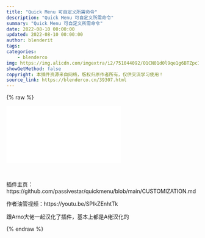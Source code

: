 ```yaml
---
title: "Quick Menu 可自定义所需命令"
description: "Quick Menu 可自定义所需命令"
summary: "Quick Menu 可自定义所需命令"
date: 2022-08-10 00:00:00
updated: 2022-08-10 00:00:00
author: blenderit
tags: 
categories:
    - blenderco
img: https://img.alicdn.com/imgextra/i2/751044092/O1CN01d0l9qe1g6BTZpcIAt_!!751044092.png
showGetMethod: false
copyright: 本插件资源来自网络，版权归原作者所有，仅供交流学习使用！
source_link: https://blenderco.cn/39307.html
---
```


{% raw %}
<p><iframe src="//player.bilibili.com/player.html?aid=298888163&amp;bvid=BV1CF411j7jS&amp;cid=717115747&amp;page=1" frameborder="no" scrolling="no" allowfullscreen="allowfullscreen"> </iframe></p><p> </p><p><span class="desc-info-text">插件主页：https://github.com/passivestar/quickmenu/blob/main/CUSTOMIZATION.md </span></p><p><span class="desc-info-text">作者油管视频：</span><span class="desc-info-text">https://youtu.be/SPIkZEnhtTk</span></p><p><span class="desc-info-text">跟Arno大佬一起汉化了插件，基本上都是A佬汉化的</span></p>
<div style="display: none">blenderco</div>
{% endraw %}